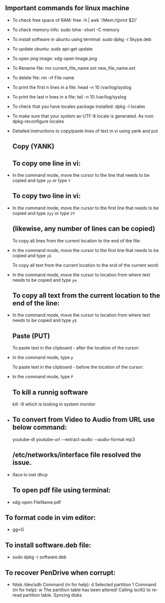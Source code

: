 ## Important commands for linux machine

* To check free space of RAM: free -h | awk '/Mem:/{print $2}'
* To check memory info: sudo lshw -short -C memory
* To install software in ubuntu using terminal: sudo dpkg -i Skype.deb
* To update ubuntu: sudo apt-get update
* To open png image: xdg-open Image.png
* To Rename file: mv current_file_name.ext new_file_name.ext
* To delete file: rm -rf File name
* To print the first n lines in a file: head -n 10 /var/log/syslog
* To print the last n lines in a file: tail -n 10 /var/log/syslog
* To check that you have locales package installed: dpkg -l locales
* To make sure that your system an UTF-8 locale is generated. As root: dpkg-reconfigure locales

* Detailed instructions to copy/paste lines of text in vi using yank and put
  ## Copy (YANK)
  ## To copy one line in vi:
* In the command mode, move the cursor to the line that needs to be copied and type `yy` or type `Y`
  
  ## To copy two line in vi:
* In the command mode, move the cursor to the first line that needs to be copied and type `2yy` or type `2Y`

  ## (likewise, any number of lines can be copied)
  To copy all lines from the current location to the end of the file:
* In the command mode, move the cursor to the first line that needs to be copied and type `yG` 
  
  To copy all text from the current location to the end of the current word:
* In the command mode, move the cursor to location from where text needs to be copied and type `yw`

  ## To copy all text from the current location to the end of the line:
* In the command mode, move the cursor to location from where text needs to be copied and type `y$`

  ## Paste (PUT)
  To paste text in the clipboard - after the location of the cursor:
* In the command mode, type `p`

  To paste text in the clipboard - before the location of the cursor:
* In the command mode, type `P`

  ## To kill a runnig software
  kill -9 <ID> which is looking in system monitor

* ## To convert from Video to Audio from URL use below command:
  youtube-dl youtube-url --extract-audio --audio-format mp3  

  ## /etc/networks/interface file resolved the issue.
* iface lo inet dhcp

  ## To open pdf file using terminal:
* xdg-open FileName.pdf
 
 ## To format code in vim editor:
* gg=G

 ## To install software.deb file:
* sudo dpkg -i software.deb

 ## To recover PenDrive when corrupt:
 * fdisk /dev/sdb 
Command (m for help): d 
Selected partition 1 
Command (m for help): w 
The partition table has been altered! 
Calling ioctl() to re-read partition table. 
Syncing disks 

